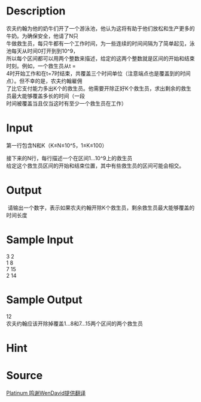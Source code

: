 
# Description

<div class="content"><div>农夫约翰为他的奶牛们开了一个游泳池，他认为这将有助于他们放松和生产更多的牛奶。为确保安全，他请了N只</div>
<div>牛做救生员，每只牛都有一个工作时间，为一些连续的时间间隔为了简单起见，泳池每天从时间0打开到到10^9，</div>
<div>所以每个区间都可以用两个整数来描述，给定的这两个整数就是区间的开始和结束时刻。例如，一个救生员从t = </div>
<div>4时开始工作和在t=7时结束，共覆盖三个时间单位（注意端点也是覆盖到的时间点）。但不幸的是，农夫约翰雇佣</div>
<div>了比它支付能力多出K个的救生员。他需要开除正好K个救生员，求出剩余的救生员最大能够覆盖多长的时间（一段</div>
<div>时间被覆盖当且仅当这时有至少一个救生员在工作）</div></div>

# Input

<div class="content"><p>第一行包含N和K（K≤N≤10^5，1≤K≤100）</p>
<div>接下来的N行，每行描述一个在区间1...10^9上的救生员</div>
<div>给定这个救生员区间的开始和结束位置，其中有些救生员的区间可能会相交。</div></div>

# Output

<div class="content"><p> 请输出一个数字，表示如果农夫约翰开除K个救生员，剩余救生员最大能够覆盖的时间长度</p></div>

# Sample Input

<div class="content"><span class="sampledata">3 2<br/>
1 8<br/>
7 15<br/>
2 14</span></div>

# Sample Output

<div class="content"><span class="sampledata">12<br/>
农夫约翰应该开除掉覆盖1...8和7...15两个区间的两个救生员</span></div>

# Hint

<div class="content"><p></p></div>

# Source

<div class="content"><p><a href="problemset.php?search=Platinum 鸣谢WenDavid提供翻译">Platinum 鸣谢WenDavid提供翻译</a></p></div>

